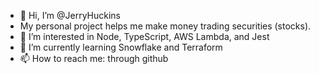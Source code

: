 - 👋 Hi, I’m @JerryHuckins
-    My personal project helps me make money trading securities (stocks).
- 👀 I’m interested in Node, TypeScript, AWS Lambda, and Jest
- 🌱 I’m currently learning Snowflake and Terraform
- 📫 How to reach me: through github

<!---
JerryHuckins/JerryHuckins is a ✨ special ✨ repository because its `README.md` (this file) appears on your GitHub profile.
You can click the Preview link to take a look at your changes.
--->
